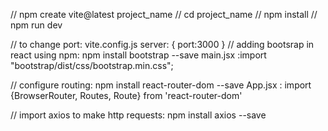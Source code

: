 // npm create vite@latest project_name
// cd project_name
// npm install
// npm run dev

// to change port: vite.config.js
                  server: {
                    port:3000
                  }
// adding bootsrap in react using npm: npm install bootstrap --save 
                            main.jsx :import "bootstrap/dist/css/bootstrap.min.css";

// configure routing: npm install react-router-dom --save
            App.jsx : import  {BrowserRouter, Routes, Route} from 'react-router-dom'

// import axios to  make http requests: npm install axios --save
                   
         